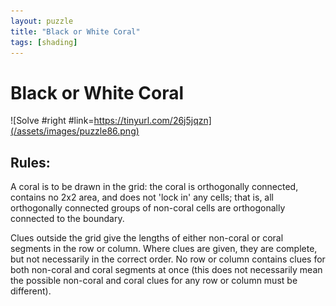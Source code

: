 ```yaml
---
layout: puzzle
title: "Black or White Coral"
tags: [shading]
---
```


# Black or White Coral

![Solve #right #link=https://tinyurl.com/26j5jqzn](/assets/images/puzzle86.png)

## Rules:

A coral is to be drawn in the grid: the coral is orthogonally connected, contains no 2x2 area, and does not 'lock in' any cells; that is, all orthogonally connected groups of non-coral cells are orthogonally connected to the boundary.

Clues outside the grid give the lengths of either non-coral or coral segments in the row or column. Where clues are given, they are complete, but not necessarily in the correct order. No row or column contains clues for both non-coral and coral segments at once (this does not necessarily mean the possible non-coral and coral clues for any row or column must be different). 
